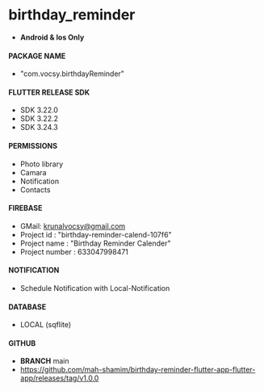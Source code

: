 # birthday_reminder

- **Android & Ios Only**

#### PACKAGE NAME

- "com.vocsy.birthdayReminder"

#### FLUTTER RELEASE SDK

- SDK 3.22.0
- SDK 3.22.2
- SDK 3.24.3

#### PERMISSIONS

- Photo library
- Camara
- Notification
- Contacts

#### FIREBASE

- GMail: krunalvocsy@gmail.com
- Project id : "birthday-reminder-calend-107f6"
- Project name : "Birthday Reminder Calender"
- Project number : 633047998471

#### NOTIFICATION

- Schedule Notification with Local-Notification

#### DATABASE

- LOCAL (sqflite)

#### GITHUB

- **BRANCH** main
- https://github.com/mah-shamim/birthday-reminder-flutter-app-flutter-app/releases/tag/v1.0.0